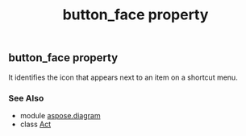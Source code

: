 ﻿---
title: button_face property
second_title: Aspose.Diagram for Python via .NET API References
description: 
type: docs
weight: 60
url: /python-net/aspose.diagram/act/button_face/
is_root: false
---

## button_face property


It identifies the icon that appears next to an item on a shortcut menu.

### See Also
* module [aspose.diagram](../../)
* class [Act](/diagram/python-net/aspose.diagram/act)
